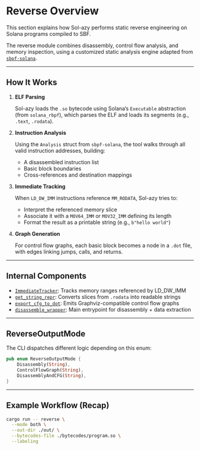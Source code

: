 # Reverse Overview

This section explains how Sol-azy performs static reverse engineering on Solana programs compiled to SBF.

The reverse module combines disassembly, control flow analysis, and memory inspection, using a customized static analysis engine adapted from [`sbpf-solana`](https://github.com/anza-xyz/sbpf-solana).

---

## How It Works

1. **ELF Parsing**

   Sol-azy loads the `.so` bytecode using Solana’s `Executable` abstraction (from `solana_rbpf`), which parses the ELF and loads its segments (e.g., `.text`, `.rodata`).

2. **Instruction Analysis**

   Using the `Analysis` struct from `sbpf-solana`, the tool walks through all valid instruction addresses, building:

   - A disassembled instruction list
   - Basic block boundaries
   - Cross-references and destination mappings

3. **Immediate Tracking**

   When `LD_DW_IMM` instructions reference `MM_RODATA`, Sol-azy tries to:

   - Interpret the referenced memory slice
   - Associate it with a `MOV64_IMM` or `MOV32_IMM` defining its length
   - Format the result as a printable string (e.g., `b"hello world"`)

4. **Graph Generation**

   For control flow graphs, each basic block becomes a node in a `.dot` file, with edges linking jumps, calls, and returns.

---

## Internal Components

- [`ImmediateTracker`](./immediates.md): Tracks memory ranges referenced by LD_DW_IMM
- [`get_string_repr`](./cfg.html#strings-from-rodata): Converts slices from `.rodata` into readable strings
- [`export_cfg_to_dot`](./cfg.html#overview): Emits Graphviz-compatible control flow graphs
- [`disassemble_wrapper`](./immediates.html#behind-the-scenes): Main entrypoint for disassembly + data extraction

---

## ReverseOutputMode

The CLI dispatches different logic depending on this enum:

```rust
pub enum ReverseOutputMode {
    Disassembly(String),
    ControlFlowGraph(String),
    DisassemblyAndCFG(String),
}
```

---

## Example Workflow (Recap)

```bash
cargo run -- reverse \
  --mode both \
  --out-dir ./out/ \
  --bytecodes-file ./bytecodes/program.so \
  --labeling
```
